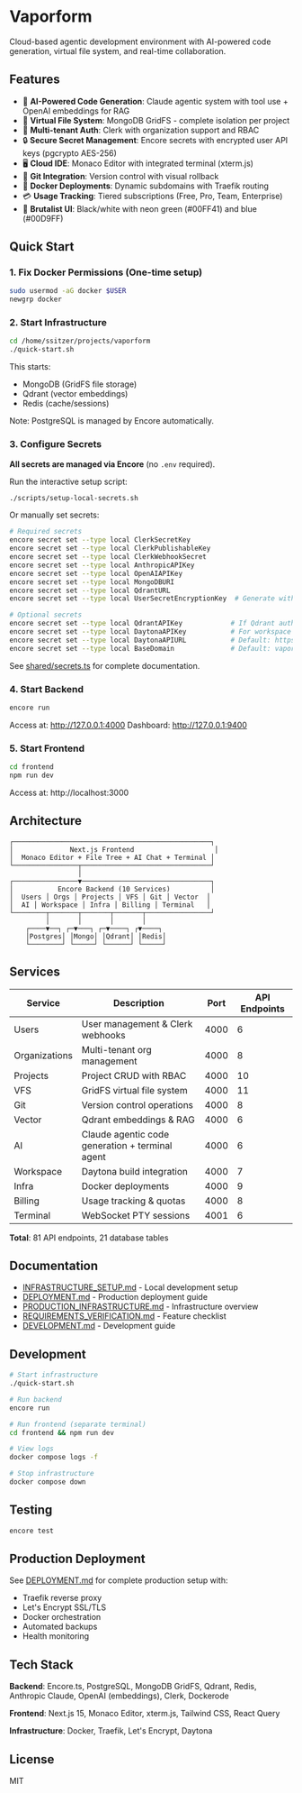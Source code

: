# Vaporform

Cloud-based agentic development environment with AI-powered code generation, virtual file system, and real-time collaboration.

## Features

- 🤖 **AI-Powered Code Generation**: Claude agentic system with tool use + OpenAI embeddings for RAG
- 📁 **Virtual File System**: MongoDB GridFS - complete isolation per project
- 🔐 **Multi-tenant Auth**: Clerk with organization support and RBAC
- 🔒 **Secure Secret Management**: Encore secrets with encrypted user API keys (pgcrypto AES-256)
- 🖥️ **Cloud IDE**: Monaco Editor with integrated terminal (xterm.js)
- 🔄 **Git Integration**: Version control with visual rollback
- 🚀 **Docker Deployments**: Dynamic subdomains with Traefik routing
- 💳 **Usage Tracking**: Tiered subscriptions (Free, Pro, Team, Enterprise)
- 🎨 **Brutalist UI**: Black/white with neon green (#00FF41) and blue (#00D9FF)

## Quick Start

### 1. Fix Docker Permissions (One-time setup)

```bash
sudo usermod -aG docker $USER
newgrp docker
```

### 2. Start Infrastructure

```bash
cd /home/ssitzer/projects/vaporform
./quick-start.sh
```

This starts:
- MongoDB (GridFS file storage)
- Qdrant (vector embeddings)
- Redis (cache/sessions)

Note: PostgreSQL is managed by Encore automatically.

### 3. Configure Secrets

**All secrets are managed via Encore** (no `.env` required).

Run the interactive setup script:

```bash
./scripts/setup-local-secrets.sh
```

Or manually set secrets:

```bash
# Required secrets
encore secret set --type local ClerkSecretKey
encore secret set --type local ClerkPublishableKey
encore secret set --type local ClerkWebhookSecret
encore secret set --type local AnthropicAPIKey
encore secret set --type local OpenAIAPIKey
encore secret set --type local MongoDBURI
encore secret set --type local QdrantURL
encore secret set --type local UserSecretEncryptionKey  # Generate with: openssl rand -base64 32

# Optional secrets
encore secret set --type local QdrantAPIKey            # If Qdrant auth enabled
encore secret set --type local DaytonaAPIKey           # For workspace features
encore secret set --type local DaytonaAPIURL           # Default: https://app.daytona.io/api
encore secret set --type local BaseDomain              # Default: vaporform.dev
```

See [shared/secrets.ts](shared/secrets.ts) for complete documentation.

### 4. Start Backend

```bash
encore run
```

Access at: http://127.0.0.1:4000
Dashboard: http://127.0.0.1:9400

### 5. Start Frontend

```bash
cd frontend
npm run dev
```

Access at: http://localhost:3000

## Architecture

```
┌─────────────────────────────────────────────────┐
│              Next.js Frontend                    │
│  Monaco Editor + File Tree + AI Chat + Terminal │
└────────────────┬────────────────────────────────┘
                 │
┌────────────────▼────────────────────────────────┐
│           Encore Backend (10 Services)          │
│  Users │ Orgs │ Projects │ VFS │ Git │ Vector  │
│  AI │ Workspace │ Infra │ Billing │ Terminal   │
└────────┬───────┬───────┬───────┬────────────────┘
         │       │       │       │
    ┌────▼──┐ ┌─▼───┐ ┌─▼────┐ ┌▼────┐
    │Postgres│ │Mongo│ │Qdrant│ │Redis│
    └────────┘ └─────┘ └──────┘ └─────┘
```

## Services

| Service | Description | Port | API Endpoints |
|---------|-------------|------|---------------|
| Users | User management & Clerk webhooks | 4000 | 6 |
| Organizations | Multi-tenant org management | 4000 | 8 |
| Projects | Project CRUD with RBAC | 4000 | 10 |
| VFS | GridFS virtual file system | 4000 | 11 |
| Git | Version control operations | 4000 | 8 |
| Vector | Qdrant embeddings & RAG | 4000 | 6 |
| AI | Claude agentic code generation + terminal agent | 4000 | 6 |
| Workspace | Daytona build integration | 4000 | 7 |
| Infra | Docker deployments | 4000 | 9 |
| Billing | Usage tracking & quotas | 4000 | 8 |
| Terminal | WebSocket PTY sessions | 4001 | 6 |

**Total**: 81 API endpoints, 21 database tables

## Documentation

- [INFRASTRUCTURE_SETUP.md](INFRASTRUCTURE_SETUP.md) - Local development setup
- [DEPLOYMENT.md](DEPLOYMENT.md) - Production deployment guide
- [PRODUCTION_INFRASTRUCTURE.md](PRODUCTION_INFRASTRUCTURE.md) - Infrastructure overview
- [REQUIREMENTS_VERIFICATION.md](REQUIREMENTS_VERIFICATION.md) - Feature checklist
- [DEVELOPMENT.md](DEVELOPMENT.md) - Development guide

## Development

```bash
# Start infrastructure
./quick-start.sh

# Run backend
encore run

# Run frontend (separate terminal)
cd frontend && npm run dev

# View logs
docker compose logs -f

# Stop infrastructure
docker compose down
```

## Testing

```bash
encore test
```

## Production Deployment

See [DEPLOYMENT.md](DEPLOYMENT.md) for complete production setup with:
- Traefik reverse proxy
- Let's Encrypt SSL/TLS
- Docker orchestration
- Automated backups
- Health monitoring

## Tech Stack

**Backend**: Encore.ts, PostgreSQL, MongoDB GridFS, Qdrant, Redis, Anthropic Claude, OpenAI (embeddings), Clerk, Dockerode

**Frontend**: Next.js 15, Monaco Editor, xterm.js, Tailwind CSS, React Query

**Infrastructure**: Docker, Traefik, Let's Encrypt, Daytona

## License

MIT
